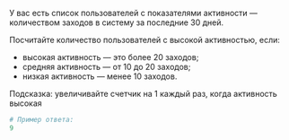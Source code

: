 У вас есть список пользователей с показателями активности — количеством заходов в систему за последние 30 дней. 

Посчитайте количество пользователей с высокой активностью, если:
- высокая активность  — это более 20 заходов;
- средняя активность — от 10 до 20 заходов; 
- низкая активность — менее 10 заходов.

Подсказка: увеличивайте счетчик на 1 каждый раз, когда активность высокая
 
```python
# Пример ответа:
9
```
